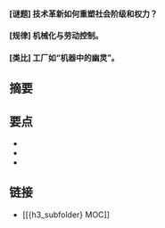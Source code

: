 #### [谜题] 技术革新如何重塑社会阶级和权力？


#### [规律] 机械化与劳动控制。


#### [类比] 工厂如“机器中的幽灵”。


## 摘要


## 要点

- 
- 
- 

## 链接

- [[{h3_subfolder} MOC]]

